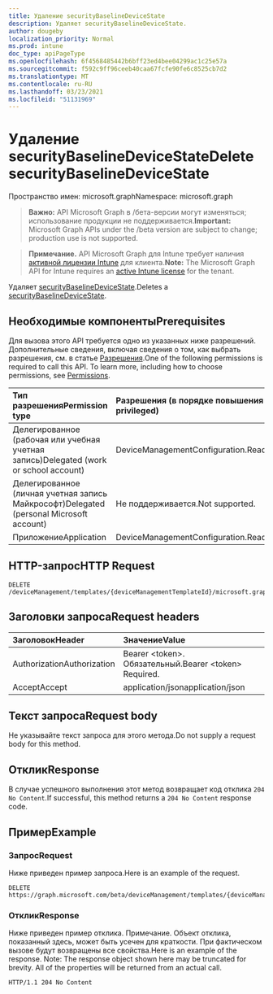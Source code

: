 ```yaml
---
title: Удаление securityBaselineDeviceState
description: Удаляет securityBaselineDeviceState.
author: dougeby
localization_priority: Normal
ms.prod: intune
doc_type: apiPageType
ms.openlocfilehash: 6f4568485442b6bff23ed4bee04299ac1c25e57a
ms.sourcegitcommit: f592c9ff96ceeb40caa67fcfe90fe6c8525cb7d2
ms.translationtype: MT
ms.contentlocale: ru-RU
ms.lasthandoff: 03/23/2021
ms.locfileid: "51131969"
---
```

# <a name="delete-securitybaselinedevicestate"></a><span data-ttu-id="f40a3-103">Удаление securityBaselineDeviceState</span><span class="sxs-lookup"><span data-stu-id="f40a3-103">Delete securityBaselineDeviceState</span></span>

<span data-ttu-id="f40a3-104">Пространство имен: microsoft.graph</span><span class="sxs-lookup"><span data-stu-id="f40a3-104">Namespace: microsoft.graph</span></span>

> <span data-ttu-id="f40a3-105">**Важно:** API Microsoft Graph в /бета-версии могут изменяться; использование продукции не поддерживается.</span><span class="sxs-lookup"><span data-stu-id="f40a3-105">**Important:** Microsoft Graph APIs under the /beta version are subject to change; production use is not supported.</span></span>

> <span data-ttu-id="f40a3-106">**Примечание.** API Microsoft Graph для Intune требует наличия [активной лицензии Intune](https://go.microsoft.com/fwlink/?linkid=839381) для клиента.</span><span class="sxs-lookup"><span data-stu-id="f40a3-106">**Note:** The Microsoft Graph API for Intune requires an [active Intune license](https://go.microsoft.com/fwlink/?linkid=839381) for the tenant.</span></span>

<span data-ttu-id="f40a3-107">Удаляет [securityBaselineDeviceState](../resources/intune-deviceintent-securitybaselinedevicestate.md).</span><span class="sxs-lookup"><span data-stu-id="f40a3-107">Deletes a [securityBaselineDeviceState](../resources/intune-deviceintent-securitybaselinedevicestate.md).</span></span>

## <a name="prerequisites"></a><span data-ttu-id="f40a3-108">Необходимые компоненты</span><span class="sxs-lookup"><span data-stu-id="f40a3-108">Prerequisites</span></span>
<span data-ttu-id="f40a3-p101">Для вызова этого API требуется одно из указанных ниже разрешений. Дополнительные сведения, включая сведения о том, как выбрать разрешения, см. в статье [Разрешения](/graph/permissions-reference).</span><span class="sxs-lookup"><span data-stu-id="f40a3-p101">One of the following permissions is required to call this API. To learn more, including how to choose permissions, see [Permissions](/graph/permissions-reference).</span></span>

|<span data-ttu-id="f40a3-111">Тип разрешения</span><span class="sxs-lookup"><span data-stu-id="f40a3-111">Permission type</span></span>|<span data-ttu-id="f40a3-112">Разрешения (в порядке повышения привилегий)</span><span class="sxs-lookup"><span data-stu-id="f40a3-112">Permissions (from least to most privileged)</span></span>|
|:---|:---|
|<span data-ttu-id="f40a3-113">Делегированное (рабочая или учебная учетная запись)</span><span class="sxs-lookup"><span data-stu-id="f40a3-113">Delegated (work or school account)</span></span>|<span data-ttu-id="f40a3-114">DeviceManagementConfiguration.ReadWrite.All</span><span class="sxs-lookup"><span data-stu-id="f40a3-114">DeviceManagementConfiguration.ReadWrite.All</span></span>|
|<span data-ttu-id="f40a3-115">Делегированное (личная учетная запись Майкрософт)</span><span class="sxs-lookup"><span data-stu-id="f40a3-115">Delegated (personal Microsoft account)</span></span>|<span data-ttu-id="f40a3-116">Не поддерживается.</span><span class="sxs-lookup"><span data-stu-id="f40a3-116">Not supported.</span></span>|
|<span data-ttu-id="f40a3-117">Приложение</span><span class="sxs-lookup"><span data-stu-id="f40a3-117">Application</span></span>|<span data-ttu-id="f40a3-118">DeviceManagementConfiguration.ReadWrite.All</span><span class="sxs-lookup"><span data-stu-id="f40a3-118">DeviceManagementConfiguration.ReadWrite.All</span></span>|

## <a name="http-request"></a><span data-ttu-id="f40a3-119">HTTP-запрос</span><span class="sxs-lookup"><span data-stu-id="f40a3-119">HTTP Request</span></span>
<!-- {
  "blockType": "ignored"
}
-->
``` http
DELETE /deviceManagement/templates/{deviceManagementTemplateId}/microsoft.graph.securityBaselineTemplate/deviceStates/{securityBaselineDeviceStateId}
```

## <a name="request-headers"></a><span data-ttu-id="f40a3-120">Заголовки запроса</span><span class="sxs-lookup"><span data-stu-id="f40a3-120">Request headers</span></span>
|<span data-ttu-id="f40a3-121">Заголовок</span><span class="sxs-lookup"><span data-stu-id="f40a3-121">Header</span></span>|<span data-ttu-id="f40a3-122">Значение</span><span class="sxs-lookup"><span data-stu-id="f40a3-122">Value</span></span>|
|:---|:---|
|<span data-ttu-id="f40a3-123">Authorization</span><span class="sxs-lookup"><span data-stu-id="f40a3-123">Authorization</span></span>|<span data-ttu-id="f40a3-124">Bearer &lt;token&gt;. Обязательный.</span><span class="sxs-lookup"><span data-stu-id="f40a3-124">Bearer &lt;token&gt; Required.</span></span>|
|<span data-ttu-id="f40a3-125">Accept</span><span class="sxs-lookup"><span data-stu-id="f40a3-125">Accept</span></span>|<span data-ttu-id="f40a3-126">application/json</span><span class="sxs-lookup"><span data-stu-id="f40a3-126">application/json</span></span>|

## <a name="request-body"></a><span data-ttu-id="f40a3-127">Текст запроса</span><span class="sxs-lookup"><span data-stu-id="f40a3-127">Request body</span></span>
<span data-ttu-id="f40a3-128">Не указывайте текст запроса для этого метода.</span><span class="sxs-lookup"><span data-stu-id="f40a3-128">Do not supply a request body for this method.</span></span>

## <a name="response"></a><span data-ttu-id="f40a3-129">Отклик</span><span class="sxs-lookup"><span data-stu-id="f40a3-129">Response</span></span>
<span data-ttu-id="f40a3-130">В случае успешного выполнения этот метод возвращает код отклика `204 No Content`.</span><span class="sxs-lookup"><span data-stu-id="f40a3-130">If successful, this method returns a `204 No Content` response code.</span></span>

## <a name="example"></a><span data-ttu-id="f40a3-131">Пример</span><span class="sxs-lookup"><span data-stu-id="f40a3-131">Example</span></span>

### <a name="request"></a><span data-ttu-id="f40a3-132">Запрос</span><span class="sxs-lookup"><span data-stu-id="f40a3-132">Request</span></span>
<span data-ttu-id="f40a3-133">Ниже приведен пример запроса.</span><span class="sxs-lookup"><span data-stu-id="f40a3-133">Here is an example of the request.</span></span>
``` http
DELETE https://graph.microsoft.com/beta/deviceManagement/templates/{deviceManagementTemplateId}/microsoft.graph.securityBaselineTemplate/deviceStates/{securityBaselineDeviceStateId}
```

### <a name="response"></a><span data-ttu-id="f40a3-134">Отклик</span><span class="sxs-lookup"><span data-stu-id="f40a3-134">Response</span></span>
<span data-ttu-id="f40a3-p102">Ниже приведен пример отклика. Примечание. Объект отклика, показанный здесь, может быть усечен для краткости. При фактическом вызове будут возвращены все свойства.</span><span class="sxs-lookup"><span data-stu-id="f40a3-p102">Here is an example of the response. Note: The response object shown here may be truncated for brevity. All of the properties will be returned from an actual call.</span></span>
``` http
HTTP/1.1 204 No Content
```




